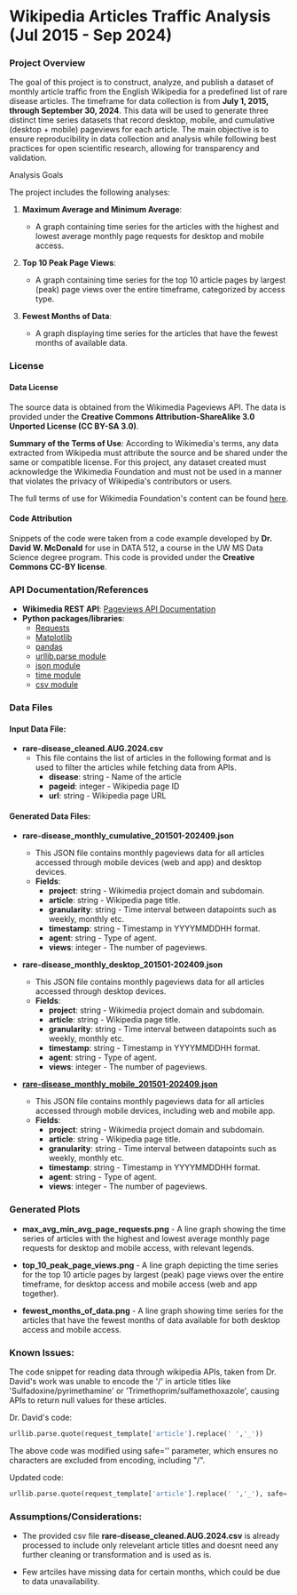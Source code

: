 
# Wikipedia Articles Traffic Analysis (Jul 2015 - Sep 2024)

### Project Overview

The goal of this project is to construct, analyze, and publish a dataset of monthly article traffic from the English Wikipedia for a predefined list of rare disease articles. The timeframe for data collection is from **July 1, 2015, through September 30, 2024**. This data will be used to generate three distinct time series datasets that record desktop, mobile, and cumulative (desktop + mobile) pageviews for each article. The main objective is to ensure reproducibility in data collection and analysis while following best practices for open scientific research, allowing for transparency and validation.

Analysis Goals

The project includes the following analyses:

1. **Maximum Average and Minimum Average**:
   - A graph containing time series for the articles with the highest and lowest average monthly page requests for desktop and mobile access.
  
2. **Top 10 Peak Page Views**:
   - A graph containing time series for the top 10 article pages by largest (peak) page views over the entire timeframe, categorized by access type.
  
3. **Fewest Months of Data**:
   - A graph displaying time series for the articles that have the fewest months of available data.

### License

#### Data License
The source data is obtained from the Wikimedia Pageviews API. The data is provided under the **Creative Commons Attribution-ShareAlike 3.0 Unported License (CC BY-SA 3.0)**.

**Summary of the Terms of Use**:
According to Wikimedia's terms, any data extracted from Wikipedia must attribute the source and be shared under the same or compatible license. For this project, any dataset created must acknowledge the Wikimedia Foundation and must not be used in a manner that violates the privacy of Wikipedia's contributors or users.

The full terms of use for Wikimedia Foundation's content can be found [here](https://foundation.wikimedia.org/wiki/Terms_of_use).

#### Code Attribution

Snippets of the code were taken from a code example developed by **Dr. David W. McDonald** for use in DATA 512, a course in the UW MS Data Science degree program. This code is provided under the **Creative Commons CC-BY license**.

### API Documentation/References

- **Wikimedia REST API**: [Pageviews API Documentation](https://wikimedia.org/api/rest_v1/)
- **Python packages/libraries**: 
  - [Requests](https://docs.python-requests.org/en/latest/)
  - [Matplotlib](https://matplotlib.org/stable/api/index.html)
  - [pandas](https://pandas.pydata.org/docs/reference/index.html)
  - [urllib.parse module](https://docs.python.org/3/library/urllib.parse.html#module-urllib.parse)
  - [json module](https://docs.python.org/3/library/json.html)
  - [time module](https://docs.python.org/3/library/time.html)
  - [csv module](https://docs.python.org/3/library/csv.html)



### Data Files

#### Input Data File:
- **rare-disease_cleaned.AUG.2024.csv**
  - This file contains the list of articles in the following format and is used to filter the articles while fetching data from APIs.
    - **disease**: string - Name of the article
    - **pageid**: integer - Wikipedia page ID
    - **url**: string - Wikipedia page URL

#### Generated Data Files:

- **rare-disease_monthly_cumulative_201501-202409.json**
  - This JSON file contains monthly pageviews data for all articles accessed through mobile devices (web and app) and desktop devices.
  - **Fields**:
    - **project**: string - Wikimedia project domain and subdomain.
    - **article**: string - Wikipedia page title.
    - **granularity**: string - Time interval between datapoints such as weekly, monthly etc.
    - **timestamp**: string - Timestamp in YYYYMMDDHH format.
    - **agent**: string -  Type of agent.
    - **views**: integer - The number of pageviews.

- **rare-disease_monthly_desktop_201501-202409.json**
  - This JSON file contains monthly pageviews data for all articles accessed through desktop devices.
  - **Fields**:
    - **project**: string - Wikimedia project domain and subdomain.
    - **article**: string - Wikipedia page title.
    - **granularity**: string - Time interval between datapoints such as weekly, monthly etc.
    - **timestamp**: string - Timestamp in YYYYMMDDHH format.
    - **agent**: string -  Type of agent.
    - **views**: integer - The number of pageviews.


- **[rare-disease_monthly_mobile_201501-202409.json](generated_datafiles%2Frare-disease_monthly_desktop_201501-202409.json)**
  - This JSON file contains monthly pageviews data for all articles accessed through mobile devices, including web and mobile app.
  - **Fields**:
    - **project**: string - Wikimedia project domain and subdomain.
    - **article**: string - Wikipedia page title.
    - **granularity**: string - Time interval between datapoints such as weekly, monthly etc.
    - **timestamp**: string - Timestamp in YYYYMMDDHH format.
    - **agent**: string -  Type of agent.
    - **views**: integer - The number of pageviews.


### Generated Plots

- **max_avg_min_avg_page_requests.png** - A line graph showing the time series of articles with the highest and lowest average monthly page requests for desktop and mobile access, with relevant legends.

- **top_10_peak_page_views.png** - A line graph depicting the time series for the top 10 article pages by largest (peak) page views over the entire timeframe, for desktop access and mobile access (web and app together).

- **fewest_months_of_data.png** - A line graph showing time series for the articles that have the fewest months of data available for both desktop access and mobile access.

### Known Issues:

The code snippet for reading data through wikipedia APIs, taken from Dr. David's work was unable to encode the '/' in article titles like 'Sulfadoxine/pyrimethamine' or 'Trimethoprim/sulfamethoxazole', causing APIs to return null values for these articles.

Dr. David's code:
``` python
urllib.parse.quote(request_template['article'].replace(' ','_'))
```
The above code was modified using safe='' parameter, which ensures no characters are excluded from encoding, including "/". 

Updated code:
```python
urllib.parse.quote(request_template['article'].replace(' ','_'), safe='')
```

### Assumptions/Considerations:

- The provided csv file **rare-disease_cleaned.AUG.2024.csv** is already processed to include only relevelant article titles and doesnt need any further cleaning or transformation and is used as is.

- Few artciles have missing data for certain months, which could be due to data unavailability.

